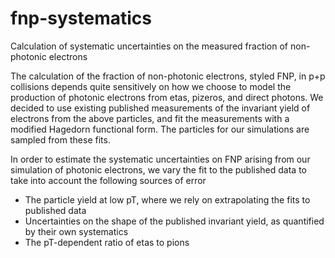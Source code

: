# fnp-systematics
Calculation of systematic uncertainties on the measured fraction of non-photonic electrons

The calculation of the fraction of non-photonic electrons, styled FNP, in p+p collisions depends quite sensitively on how we choose to model the production of photonic electrons from etas, pizeros, and direct photons. We decided to use existing published measurements of the invariant yield of electrons from the above particles, and fit the measurements with a modified Hagedorn functional form. The particles for our simulations are sampled from these fits. 

In order to estimate the systematic uncertainties on FNP arising from our simulation of photonic electrons, we vary the fit to the published data to take into account the following sources of error
* The particle yield at low pT, where we rely on extrapolating the fits to published data
* Uncertainties on the shape of the published invariant yield, as quantified by their own systematics
* The pT-dependent ratio of etas to pions
